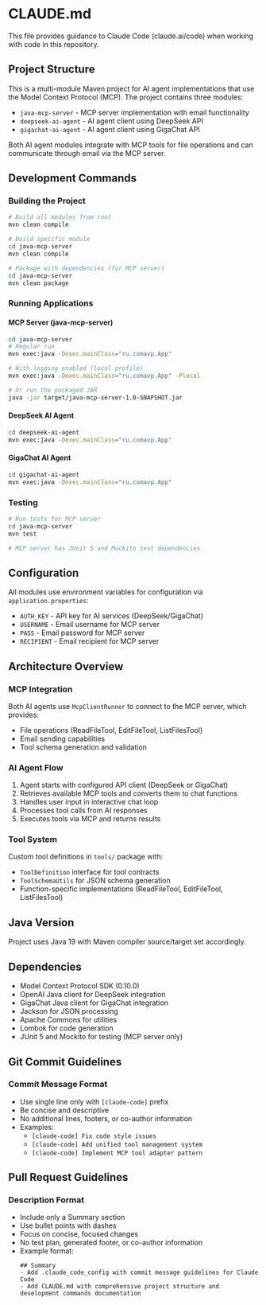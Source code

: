 # CLAUDE.md

This file provides guidance to Claude Code (claude.ai/code) when working with code in this repository.

## Project Structure

This is a multi-module Maven project for AI agent implementations that use the Model Context Protocol (MCP). The project contains three modules:

- `java-mcp-server` - MCP server implementation with email functionality
- `deepseek-ai-agent` - AI agent client using DeepSeek API
- `gigachat-ai-agent` - AI agent client using GigaChat API

Both AI agent modules integrate with MCP tools for file operations and can communicate through email via the MCP server.

## Development Commands

### Building the Project
```bash
# Build all modules from root
mvn clean compile

# Build specific module
cd java-mcp-server
mvn clean compile

# Package with dependencies (for MCP server)
cd java-mcp-server
mvn clean package
```

### Running Applications

#### MCP Server (java-mcp-server)
```bash
cd java-mcp-server
# Regular run
mvn exec:java -Dexec.mainClass="ru.comavp.App"

# With logging enabled (local profile)
mvn exec:java -Dexec.mainClass="ru.comavp.App" -Plocal

# Or run the packaged JAR
java -jar target/java-mcp-server-1.0-SNAPSHOT.jar
```

#### DeepSeek AI Agent
```bash
cd deepseek-ai-agent
mvn exec:java -Dexec.mainClass="ru.comavp.App"
```

#### GigaChat AI Agent
```bash
cd gigachat-ai-agent
mvn exec:java -Dexec.mainClass="ru.comavp.App"
```

### Testing
```bash
# Run tests for MCP server
cd java-mcp-server
mvn test

# MCP server has JUnit 5 and Mockito test dependencies
```

## Configuration

All modules use environment variables for configuration via `application.properties`:

- `AUTH_KEY` - API key for AI services (DeepSeek/GigaChat)
- `USERNAME` - Email username for MCP server
- `PASS` - Email password for MCP server  
- `RECIPIENT` - Email recipient for MCP server

## Architecture Overview

### MCP Integration
Both AI agents use `McpClientRunner` to connect to the MCP server, which provides:
- File operations (ReadFileTool, EditFileTool, ListFilesTool)
- Email sending capabilities
- Tool schema generation and validation

### AI Agent Flow
1. Agent starts with configured API client (DeepSeek or GigaChat)
2. Retrieves available MCP tools and converts them to chat functions
3. Handles user input in interactive chat loop
4. Processes tool calls from AI responses
5. Executes tools via MCP and returns results

### Tool System
Custom tool definitions in `tools/` package with:
- `ToolDefinition` interface for tool contracts
- `ToolSchemaUtils` for JSON schema generation
- Function-specific implementations (ReadFileTool, EditFileTool, ListFilesTool)

## Java Version
Project uses Java 19 with Maven compiler source/target set accordingly.

## Dependencies
- Model Context Protocol SDK (0.10.0)
- OpenAI Java client for DeepSeek integration
- GigaChat Java client for GigaChat integration
- Jackson for JSON processing
- Apache Commons for utilities
- Lombok for code generation
- JUnit 5 and Mockito for testing (MCP server only)

## Git Commit Guidelines

### Commit Message Format
- Use single line only with `[claude-code]` prefix
- Be concise and descriptive
- No additional lines, footers, or co-author information
- Examples:
  - `[claude-code] Fix code style issues`
  - `[claude-code] Add unified tool management system`
  - `[claude-code] Implement MCP tool adapter pattern`

## Pull Request Guidelines

### Description Format
- Include only a Summary section
- Use bullet points with dashes
- Focus on concise, focused changes
- No test plan, generated footer, or co-author information
- Example format:
  ```
  ## Summary
  - Add .claude_code_config with commit message guidelines for Claude Code
  - Add CLAUDE.md with comprehensive project structure and development commands documentation
  ```